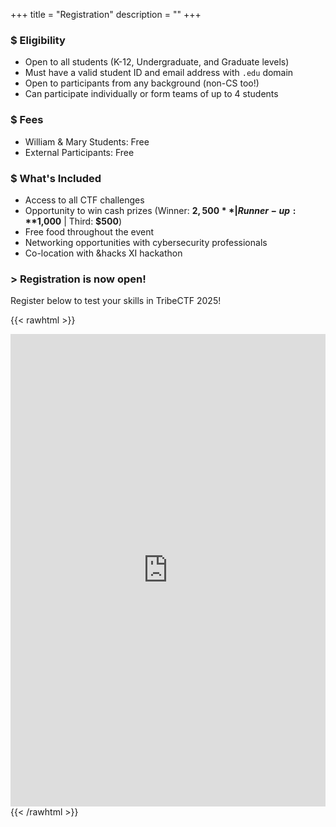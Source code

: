 +++
title = "Registration"
description = ""
+++

### $ Eligibility

- Open to all students (K-12, Undergraduate, and Graduate levels)
- Must have a valid student ID and email address with `.edu` domain
- Open to participants from any background (non-CS too!)
- Can participate individually or form teams of up to 4 students

### $ Fees

- William & Mary Students: Free
- External Participants: Free

### $ What's Included

- Access to all CTF challenges
- Opportunity to win cash prizes (Winner: **$2,500** | Runner-up: **$1,000** | Third: **$500**)
- Free food throughout the event
- Networking opportunities with cybersecurity professionals
- Co-location with &hacks XI hackathon

### > Registration is now open! 
Register below to test your skills in TribeCTF 2025!


{{< rawhtml >}}
<style>
.responsive-iframe-container {
    background-color: #292a2d;
    position: relative;
    padding-bottom: 150%;  /* Adjust based on your form's height */
    height: 0;
}

.responsive-iframe-container iframe {
    position: absolute;
    top: 0;
    left: 0;
    width: 100%;
    height: 100%;
    overflow: hidden;
}
</style>
<div class="responsive-iframe-container">
<iframe src="https://docs.google.com/forms/d/e/1FAIpQLSdCf-5Cn6kDCLVsMeQjVVUvU90z452drEufRDzfykZ3eZUESg/viewform?embedded=true" frameborder="0" marginheight="0" marginwidth="0">Loading…</iframe>
</div>
{{< /rawhtml >}}
